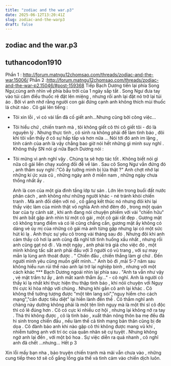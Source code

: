```yaml
---
title: "zodiac and the war.p3"
date: 2025-06-12T13:20:41Z
slug: zodiac-and-the-warp3
draft: false
---
```


## zodiac and the war.p3

## tuthancodon1910

Phần 1 : http://forum.matngu12chomsao.com/threads/zodiac-and-the-war.15006/
Phần 2 :http://forum.matngu12chomsao.com/threads/zodiac-and-the-war-p2.15046/#post-159368
                                                      Tiếp  Bạch Dương tiến lại phía Song Ngư,cùng anh nhìn về phía bầu trời của 1 ngày sắp tắt . Song Ngư đưa tay vào túi cầm điếu thuốc rê đặt lên miệng , nhưng rồi anh lại đặt nó trở lại túi áo . Bởi vì anh nhớ rằng người con gái đứng cạnh anh không thích mùi thuốc lá chút nào . Cô gái lên tiếng :
  - Tôi xin lỗi , vì có vài lần đã cố giết anh...Nhưng cũng bởi công việc...
  - Tôi hiểu chứ , chiến tranh mà , tôi không giết cô thì cô giết tôi - đó là nguyên lý . Nhưng thực tình , cô sinh ra không phải để làm tình báo , đôi khi tôi vẫn thấy ở cô sự hấp tấp và hơn nữa ...
   Nói tới đó anh im lặng , tính cánh của anh là vậy chẳng bao giờ nói hết những gì mình suy nghĩ .
   Không thấy SN nói gì nữa Bạch Dương nói :
  - Tôi mừng vì anh nghĩ vậy . Chúng ta sẽ hợp tác tốt .
  Không biết nói gì nữa cô gái liền chạy xuống đồi để về lán . Sau cô Song Ngư vẫn đứng đó , anh thầm suy nghĩ :"Cô ấy tưởng mình bị lừa thật ?" Anh chợt nhớ lại những kí ức xưa cũ , những ngày anh ở miền nam , những ngày chưa thống nhất ấy .
          
    Anh là con của một gia đình tầng lớp tư sản . Lớn lên trong buổi đất nước phân cách , anh không như những người khác - né tránh khỏi chiến tranh . Mà anh đối diện với nó , cố gắng kết thúc nó nhưng đôi khi lại thấy việc làm của mình thật vô nghĩa
   Anh nhớ đêm đó , trong một quán bar của ty cảnh sát , khi anh đang nói chuyện phiếm với vài "chiến hữu" thì anh bắt gặp ánh nhìn từ một cô gái , một cô gái rất đẹp . Gương mặt cô không trang điểm và có lẽ cũng chẳng cần, gương mặt ấy không có dáng vẻ ủy mị của những cô gái mà anh từng gặp nhưng lại có một sức hút kì lạ . Anh thực sự yêu cô trong vài tháng sau đó . Nhưng đôi khi anh cảm thấy cô hơi lạ anh cũng đã nghĩ tới tình huống xấu nhất , nhưng rồi anh cũng gạt nó đi . Và một ngày , anh phải trả giá cho việc đó , một mình không tấc sắt anh phải đấu với 3 người có vũ trang , với sự may mắn lạ lùng anh thoát được . " Chiến đấu , chiến thắng làm gì chứ . Đến người mình yêu cũng muốn giết mình..." Anh bỏ đi ,mãi 5-7 năm sau không hiểu run rủi thế nào anh lại trở lại nghiệp binh , nhưng với một cách khác 
                                                                   ***
   Bạch Dương ngoái nhìn lại phía sau . "Anh ta vẫn như vậy , vẻ mặt trầm tư ấy , ánh mắt xanh thẫm ấy..." -  cô nghĩ. Anh là người cô thấy kì lạ nhất khi thực hiện thu thập tình báo , khi nóii chuyện với Ngụy thì cực kì hòa nhập với chúng . Nhưng khi gần cô anh lại khác . Cô không thể tưởng tượng được "một tên lang sói","nguy hiểm cho cách mạng","cần được tiêu diệt" lại hiền lành đến thế . Cô thầm nghĩ anh chàng này dường không phải là một tên lính ngụy mà là một thi sĩ cô độc thì có lẽ đúng hơn . Cô có cực kì nhiều cơ hội , nhưng lại không nỡ ra tay . Thả thì không được , cô là tình báo , xuất thân nông thôn ba mẹ đều đã hi sinh trong chiến đấu , nếu làm thế cả tính mạng bản thân cũng bị đe dọa . Cô đành bảo anh khi nào gặp cô thì không được mang vũ khí , nhiễm tưởng anh với trí óc của quân nhân sẽ cự tuyệt . Nhưng không ngờ anh lại đến , với một bó hoa . Sự việc diễn ra quá nhanh , cô nghĩ anh đã chết ...nhưng... 
Hết p 3
 
   Xin lỗi mấy bạn nha , bảo truyện chiến tranh mà mãi vẫn chưa vào , những cung tiếp theo tớ sẽ cố gắng lồng gia thế và tình cảm vào chiến dịch luôn.